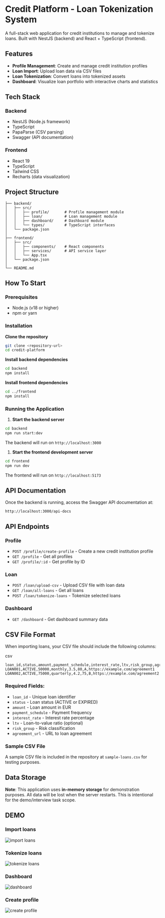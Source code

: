 # Credit Platform - Loan Tokenization System

A full-stack web application for credit institutions to manage and tokenize loans. Built with NestJS (backend) and React + TypeScript (frontend).

## Features

- **Profile Management**: Create and manage credit institution profiles
- **Loan Import**: Upload loan data via CSV files
- **Loan Tokenization**: Convert loans into tokenized assets
- **Dashboard**: Visualize loan portfolio with interactive charts and statistics

## Tech Stack

### Backend

- NestJS (Node.js framework)
- TypeScript
- PapaParse (CSV parsing)
- Swagger (API documentation)

### Frontend

- React 19
- TypeScript
- Tailwind CSS
- Recharts (data visualization)

## Project Structure

```
├── backend/
│   ├── src/
│   │   ├── profile/       # Profile management module
│   │   ├── loan/          # Loan management module
│   │   ├── dashboard/     # Dashboard module
│   │   └── types/         # TypeScript interfaces
│   └── package.json
│
├── frontend/
│   ├── src/
│   │   ├── components/    # React components
│   │   ├── services/      # API service layer
│   │   └── App.tsx
│   └── package.json
│
└── README.md
```

## How To Start

### Prerequisites

- Node.js (v18 or higher)
- npm or yarn

### Installation

**Clone the repository**

```bash
git clone <repository-url>
cd credit-platform
```

**Install backend dependencies**

```bash
cd backend
npm install
```

**Install frontend dependencies**

```bash
cd ../frontend
npm install
```

### Running the Application

1. **Start the backend server**

```bash
cd backend
npm run start:dev
```

The backend will run on `http://localhost:3000`

1. **Start the frontend development server**

```bash
cd frontend
npm run dev
```

The frontend will run on `http://localhost:5173`

## API Documentation

Once the backend is running, access the Swagger API documentation at:

```
http://localhost:3000/api-docs
```

## API Endpoints

### Profile

- `POST /profile/create-profile` - Create a new credit institution profile
- `GET /profile` - Get all profiles
- `GET /profile/:id` - Get profile by ID

### Loan

- `POST /loan/upload-csv` - Upload CSV file with loan data
- `GET /loan/all-loans` - Get all loans
- `POST /loan/tokenize-loans` - Tokenize selected loans

### Dashboard

- `GET /dashboard` - Get dashboard summary data

## CSV File Format

When importing loans, your CSV file should include the following columns:

csv

```csv
loan_id,status,amount,payment_schedule,interest_rate,ltv,risk_group,agreement_url
LOAN001,ACTIVE,50000,monthly,3.5,80,A,https://example.com/agreement1
LOAN002,ACTIVE,75000,quarterly,4.2,75,B,https://example.com/agreement2
```

### Required Fields:

- `loan_id` - Unique loan identifier
- `status` - Loan status (ACTIVE or EXPIRED)
- `amount` - Loan amount in EUR
- `payment_schedule` - Payment frequency
- `interest_rate` - Interest rate percentage
- `ltv` - Loan-to-value ratio (optional)
- `risk_group` - Risk classification
- `agreement_url` - URL to loan agreement

### Sample CSV File

A sample CSV file is included in the repository at `sample-loans.csv` for testing purposes.

## Data Storage

**Note**: This application uses **in-memory storage** for demonstration purposes. All data will be lost when the server restarts. This is intentional for the demo/interview task scope.

## DEMO

### Import loans

![import loans](assets/Import_loans.gif)

### Tokenize loans

![tokenize loans](assets/Tokenize.gif)

### Dashboard

![dashboard](assets/Dashboard.gif)

### Create profile

![create profile](assets/Create_profile.gif)